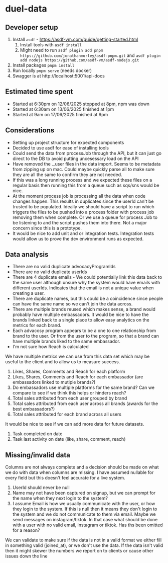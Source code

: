 # duel-data

## Developer setup
1. Install `asdf` - https://asdf-vm.com/guide/getting-started.html
    1. Install tools with `asdf install`
    1. Might need to run `asdf plugin add pnpm https://github.com/jonathanmorley/asdf-pnpm.git` and `asdf plugin add nodejs https://github.com/asdf-vm/asdf-nodejs.git`
1. Install packages `pnpm install`
1. Run locally `pnpm serve` (needs docker)
1. Swagger is at http://localhost:5001/api-docs

## Estimated time spent
* Started at 6:30pm on 12/06/2025 stopped at 8pm, npm was down
* Started at 6:30am on 13/06/2025 finished at 1pm
* Started at 9am on 17/06/2025 finished at 9pm

## Considerations
* Setting up project structure for expected components
* Decided to use asdf for ease of installing tools
* Could send the data from processJob through the API, but it can just go direct to the DB to avoid putting uncesessary load on the API
* Have removed the ._user files in the data import. Seems to be metadata from zipping up on mac. Could maybe quickly parse all to make sure they are all the same to confirm they are not needed.
* If this was a long running process and we expected these files on a regular basis then running this from a queue such as sqs/sns would be nice.
* At the moment process job is processing all the data when code changes happen. This results in duplicates since the userId can't be trusted to be populated. Ideally we should have a script to run which triggers the files to be pushed into a process folder with process job removing them when complete. Or we use a queue for process Job to be listening to and the script pushes them into there. Not a major concern since this is a prototype.
* It would be nice to add unit and or integration tests. Integration tests would allow us to prove the dev environment runs as expected.

## Data analysis
* There are no valid duplicate advocacyProgramIds
* There are no valid duplicate userIds
* There are 4 duplicate emails - We could potentially link this data back to the same user although unsure why the system would have emails with different userIds. Indicates that the email is not a unique value when creating a user.
* There are duplicate names, but this could be a coincidence since people can have the same name so we can't join the data across.
* There are multiple brands reused which makes sense, a brand would probably have multiple embassadors. It would be nice to have the brands linked back to a single place to allow easy analytics on the metrics for each brand.
* Each advacosy program appears to be a one to one relationship from brand to the user. Or from the user to the program, so that a brand can have multiple brands liked to the same embassador.
* I'm not sure how Reach is calculated

We have multiple metrics we can use from this data set which may be useful to the client and to allow us to measure success.
1. Likes, Shares, Comments and Reach for each platform
1. Likes, Shares, Comments and Reach for each embassador (are embassadors linked to mutiple brands?)
1. Do embassadors use multiple platforms for the same brand? Can we compare to see if we think this helps or hinders reach?
1. Total sales attributed from each user grouped by brand
1. Total sales attributed from each user across all brands (awards for the best embassadors?)
1. Total sales attributed for each brand across all users

It would be nice to see if we can add more data for future datasets.
1. Task completed on date
1. Task last activity on date (like, share, comment, reach)

## Missing/invalid data
Columns are not always complete and a decision should be made on what we do with data when columns are missing. I have assumed nullable for every field but this doesn't feel accurate for a live system.
1. UserId should never be null
1. Name may not have been captured on signup, but we can prompt for the name when they next login to the system?
1. I assume Email is how we usually communicate with the user, or how they login to the system. If this is null then it means they don't login to the system and we do not communicate to them via email. Maybe we send messages on instagram/tiktok. In that case what should be done with a user with no valid email, instagram or tiktok. Has ths been omitted for a reason?

We can validate to make sure if the data is not in a valid format we either fill in something valid (joined_at), or we don't use the data. If the data isn't valid then it might skewer the numbers we report on to clients or cause other issues down the line